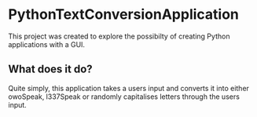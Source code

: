 # PythonTextConversionApplication
This project was created to explore the possibilty of creating Python applications with a GUI.

## What does it do?
Quite simply, this application takes a users input and converts it into either owoSpeak, l337Speak or randomly capitalises letters through the users input.

